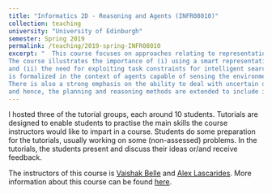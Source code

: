 ```yaml
---
title: "Informatics 2D - Reasoning and Agents (INFR08010)"
collection: teaching
university: "University of Edinburgh"
semester: Spring 2019
permalink: /teaching/2019-spring-INFR08010
excerpt: "	This course focuses on approaches relating to representation, reasoning and planning for solving real world inference. 
The course illustrates the importance of (i) using a smart representation of knowledge such that it is conducive to efficient reasoning,
and (ii) the need for exploiting task constraints for intelligent search and planning. The notion of representing action, space and time
is formalized in the context of agents capable of sensing the environment and taking actions that affect the current state. 
There is also a strong emphasis on the ability to deal with uncertain data in real world scenarios 
and hence, the planning and reasoning methods are extended to include inference in probabilistic domains."
---
```


I hosted three of the tutorial groups, each around 10 students.
Tutorials are designed to enable students to practise the main skills the course
instructors would like to impart in a course. 
Students do some preparation for the tutorials, usually working on some (non-assessed) problems. 
In the tutorials, the students present and discuss their ideas or/and receive feedback.

The instructors of this course is 
[Vaishak Belle](https://vaishakbelle.com/) and 
[Alex Lascarides](http://homepages.inf.ed.ac.uk/hshimoda/).
More information about this course can be found [here](http://www.drps.ed.ac.uk/18-19/dpt/cxinfr08010.htm).

